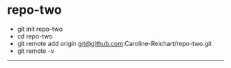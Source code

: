 # repo-two
- git init repo-two
- cd repo-two
- git remote add origin git@github.com:Caroline-Reichart/repo-two.git
- git remote -v
-------